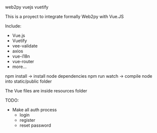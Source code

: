 web2py vuejs vuetify

This is a proyect to integrate formally Web2py with Vue.JS

Include:
  - Vue.js
  - Vuetify
  - vee-validate
  - axios
  - vue-i18n
  - vue-router
  - more...


npm install -> install node dependencies
npm run watch -> compile node into static/public folder

The Vue files are inside resources folder

TODO:

  - Make all auth process
    - login
    - register
    - reset password
